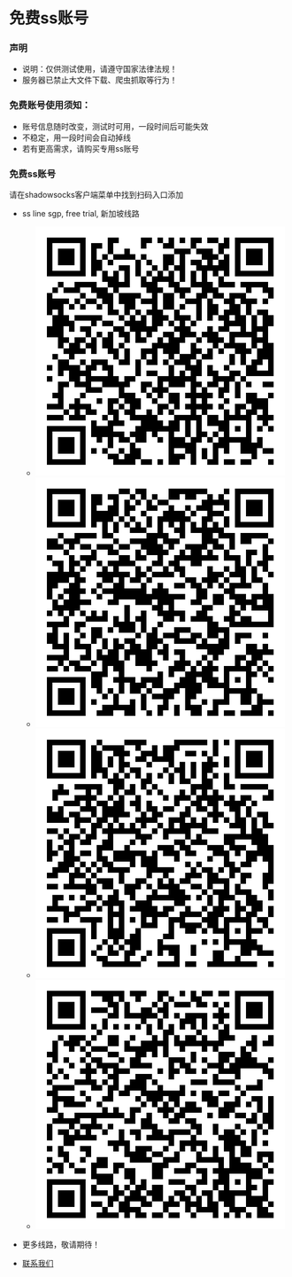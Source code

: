 # 免费ss账号

### 声明
- 说明：仅供测试使用，请遵守国家法律法规！
- 服务器已禁止大文件下载、爬虫抓取等行为！


### 免费账号使用须知：
- 账号信息随时改变，测试时可用，一段时间后可能失效
- 不稳定，用一段时间会自动掉线
- 若有更高需求，请购买专用ss账号

### 免费ss账号
 请在shadowsocks客户端菜单中找到扫码入口添加
- ss line sgp, free trial, 新加坡线路
  - <img src="./img/720033dba74ff380b6d7c11e1be030cf.png" />
  - <img src="./img/a3ff3a2eba0dd086754e9921a3743e52.png" />
  - <img src="./img/cec9da12ccff076785949182694ad811.png" />
  - <img src="./img/daad409f4ffba6ee33a6d04828b4c5b8.png" />
- 更多线路，敬请期待！

- [联系我们](./联系我们.md)
